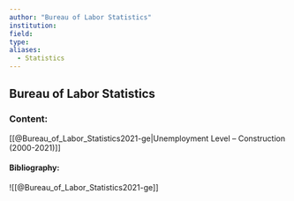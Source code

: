 ```yaml
---
author: "Bureau of Labor Statistics"
institution:
field:
type:
aliases:
  - Statistics
---
```


## Bureau of Labor Statistics

### Content:
[[@Bureau_of_Labor_Statistics2021-ge|Unemployment Level – Construction (2000-2021)]]

#### Bibliography:

![[@Bureau_of_Labor_Statistics2021-ge]]